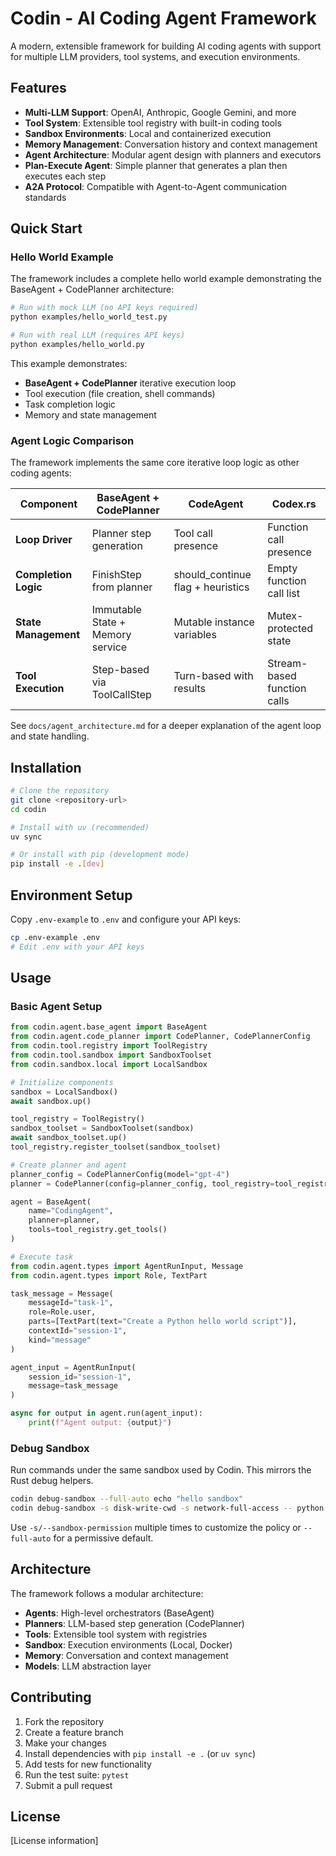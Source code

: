 # Codin - AI Coding Agent Framework

A modern, extensible framework for building AI coding agents with support for multiple LLM providers, tool systems, and execution environments.

## Features

- **Multi-LLM Support**: OpenAI, Anthropic, Google Gemini, and more
- **Tool System**: Extensible tool registry with built-in coding tools
- **Sandbox Environments**: Local and containerized execution
- **Memory Management**: Conversation history and context management
- **Agent Architecture**: Modular agent design with planners and executors
- **Plan-Execute Agent**: Simple planner that generates a plan then executes each step
- **A2A Protocol**: Compatible with Agent-to-Agent communication standards

## Quick Start

### Hello World Example

The framework includes a complete hello world example demonstrating the BaseAgent + CodePlanner architecture:

```bash
# Run with mock LLM (no API keys required)
python examples/hello_world_test.py

# Run with real LLM (requires API keys)
python examples/hello_world.py
```

This example demonstrates:
- **BaseAgent + CodePlanner** iterative execution loop
- Tool execution (file creation, shell commands)
- Task completion logic
- Memory and state management

### Agent Logic Comparison

The framework implements the same core iterative loop logic as other coding agents:

| Component | BaseAgent + CodePlanner | CodeAgent | Codex.rs |
|-----------|------------------------|-----------|----------|
| **Loop Driver** | Planner step generation | Tool call presence | Function call presence |
| **Completion Logic** | FinishStep from planner | should_continue flag + heuristics | Empty function call list |
| **State Management** | Immutable State + Memory service | Mutable instance variables | Mutex-protected state |
| **Tool Execution** | Step-based via ToolCallStep | Turn-based with results | Stream-based function calls |

See `docs/agent_architecture.md` for a deeper explanation of the agent loop and state handling.

## Installation

```bash
# Clone the repository
git clone <repository-url>
cd codin

# Install with uv (recommended)
uv sync

# Or install with pip (development mode)
pip install -e .[dev]
```

## Environment Setup

Copy `.env-example` to `.env` and configure your API keys:

```bash
cp .env-example .env
# Edit .env with your API keys
```

## Usage

### Basic Agent Setup

```python
from codin.agent.base_agent import BaseAgent
from codin.agent.code_planner import CodePlanner, CodePlannerConfig
from codin.tool.registry import ToolRegistry
from codin.tool.sandbox import SandboxToolset
from codin.sandbox.local import LocalSandbox

# Initialize components
sandbox = LocalSandbox()
await sandbox.up()

tool_registry = ToolRegistry()
sandbox_toolset = SandboxToolset(sandbox)
await sandbox_toolset.up()
tool_registry.register_toolset(sandbox_toolset)

# Create planner and agent
planner_config = CodePlannerConfig(model="gpt-4")
planner = CodePlanner(config=planner_config, tool_registry=tool_registry)

agent = BaseAgent(
    name="CodingAgent",
    planner=planner,
    tools=tool_registry.get_tools()
)

# Execute task
from codin.agent.types import AgentRunInput, Message
from codin.agent.types import Role, TextPart

task_message = Message(
    messageId="task-1",
    role=Role.user,
    parts=[TextPart(text="Create a Python hello world script")],
    contextId="session-1",
    kind="message"
)

agent_input = AgentRunInput(
    session_id="session-1",
    message=task_message
)

async for output in agent.run(agent_input):
    print(f"Agent output: {output}")
```

### Debug Sandbox

Run commands under the same sandbox used by Codin. This mirrors the Rust debug helpers.

```bash
codin debug-sandbox --full-auto echo "hello sandbox"
codin debug-sandbox -s disk-write-cwd -s network-full-access -- python script.py
```

Use `-s/--sandbox-permission` multiple times to customize the policy or `--full-auto` for a permissive default.

## Architecture

The framework follows a modular architecture:

- **Agents**: High-level orchestrators (BaseAgent)
- **Planners**: LLM-based step generation (CodePlanner)
- **Tools**: Extensible tool system with registries
- **Sandbox**: Execution environments (Local, Docker)
- **Memory**: Conversation and context management
- **Models**: LLM abstraction layer

## Contributing

1. Fork the repository
2. Create a feature branch
3. Make your changes
4. Install dependencies with `pip install -e .` (or `uv sync`)
5. Add tests for new functionality
6. Run the test suite: `pytest`
7. Submit a pull request

## License

[License information] 
